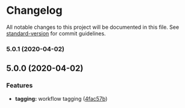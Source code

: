 # Changelog

All notable changes to this project will be documented in this file. See [standard-version](https://github.com/conventional-changelog/standard-version) for commit guidelines.

### 5.0.1 (2020-04-02)

## 5.0.0 (2020-04-02)


### Features

* **tagging:** workflow tagging ([4fac57b](https://github.com/americanexpress/one-app/commit/4fac57bbc3bef5198798437c5f27ac571f29a76f))
